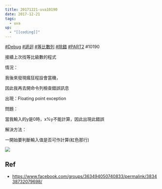 ```yaml
---
title: 20171221-uva10190
date: 2017-12-21
tags:
  - uva
up:
  - "[[coding]]"
---
```

[#Debug](https://www.facebook.com/hashtag/debug?__eep__=6&__cft__[0]=AZVA978Ul4liU9fJQ3zSzDO1nYMJQH-2ynnmUoEAJhgZNayYurL0P2Luj3MrD6zZtyMbKbVu1qp9lhKcLxbWZKb5nzEZiGACZuaHMTIIUN3rnXAdYu2myTnlI-b_39cn5QDgNbDgMI3Y_VZMunfSVzexv2mE9U1O2gi2TCu6JeLTzMEhbKTsNwm6mV60oE3THvI&__tn__=*NK-R) [#遞迴](https://www.facebook.com/hashtag/%E9%81%9E%E8%BF%B4?__eep__=6&__cft__[0]=AZVA978Ul4liU9fJQ3zSzDO1nYMJQH-2ynnmUoEAJhgZNayYurL0P2Luj3MrD6zZtyMbKbVu1qp9lhKcLxbWZKb5nzEZiGACZuaHMTIIUN3rnXAdYu2myTnlI-b_39cn5QDgNbDgMI3Y_VZMunfSVzexv2mE9U1O2gi2TCu6JeLTzMEhbKTsNwm6mV60oE3THvI&__tn__=*NK-R) [#等比數列](https://www.facebook.com/hashtag/%E7%AD%89%E6%AF%94%E6%95%B8%E5%88%97?__eep__=6&__cft__[0]=AZVA978Ul4liU9fJQ3zSzDO1nYMJQH-2ynnmUoEAJhgZNayYurL0P2Luj3MrD6zZtyMbKbVu1qp9lhKcLxbWZKb5nzEZiGACZuaHMTIIUN3rnXAdYu2myTnlI-b_39cn5QDgNbDgMI3Y_VZMunfSVzexv2mE9U1O2gi2TCu6JeLTzMEhbKTsNwm6mV60oE3THvI&__tn__=*NK-R) [#除錯](https://www.facebook.com/hashtag/%E9%99%A4%E9%8C%AF?__eep__=6&__cft__[0]=AZVA978Ul4liU9fJQ3zSzDO1nYMJQH-2ynnmUoEAJhgZNayYurL0P2Luj3MrD6zZtyMbKbVu1qp9lhKcLxbWZKb5nzEZiGACZuaHMTIIUN3rnXAdYu2myTnlI-b_39cn5QDgNbDgMI3Y_VZMunfSVzexv2mE9U1O2gi2TCu6JeLTzMEhbKTsNwm6mV60oE3THvI&__tn__=*NK-R) [#PART2](https://www.facebook.com/hashtag/part2?__eep__=6&__cft__[0]=AZVA978Ul4liU9fJQ3zSzDO1nYMJQH-2ynnmUoEAJhgZNayYurL0P2Luj3MrD6zZtyMbKbVu1qp9lhKcLxbWZKb5nzEZiGACZuaHMTIIUN3rnXAdYu2myTnlI-b_39cn5QDgNbDgMI3Y_VZMunfSVzexv2mE9U1O2gi2TCu6JeLTzMEhbKTsNwm6mV60oE3THvI&__tn__=*NK-R) #10190

接續上次找等比級數的程式

情況：

我後來發現瘋狂程設會當機，

因此我再去開命令列檢查錯誤訊息

出現：Floating point exception

問題：

當我輸入的y是0時，x%y不能計算，因此出現此錯誤

解決方法：

一開始要判斷輸入值是否可作計算(紅色那行)

![](https://i.imgur.com/8uO9jJ2.jpg)

## Ref
- https://www.facebook.com/groups/363494050740833/permalink/383438732079698/